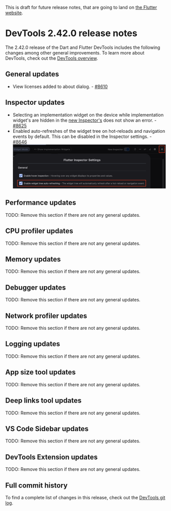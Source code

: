 This is draft for future release notes, that are going to land on
[the Flutter website](https://docs.flutter.dev/tools/devtools/release-notes).

# DevTools 2.42.0 release notes

The 2.42.0 release of the Dart and Flutter DevTools
includes the following changes among other general improvements.
To learn more about DevTools, check out the
[DevTools overview](/tools/devtools/overview).

## General updates

* View licenses added to about dialog. - [#8610](https://github.com/flutter/devtools/pull/8610)

## Inspector updates

* Selecting an implementation widget on the device while implementation widget's are hidden in the [new Inspector's](https://docs.flutter.dev/tools/devtools/release-notes/release-notes-2.40.1#inspector-updates) does not show an error. - [#8625](https://github.com/flutter/devtools/pull/8625)
* Enabled auto-refreshes of the widget tree on hot-reloads and navigation events by default. This can be disabled in the Inspector settings. - [#8646](https://github.com/flutter/devtools/pull/8646)
    ![Auto-refresh setting](images/inspector_auto_refresh_setting.png "Inspector auto-refresh setting")

## Performance updates

TODO: Remove this section if there are not any general updates.

## CPU profiler updates

TODO: Remove this section if there are not any general updates.

## Memory updates

TODO: Remove this section if there are not any general updates.

## Debugger updates

TODO: Remove this section if there are not any general updates.

## Network profiler updates

TODO: Remove this section if there are not any general updates.

## Logging updates

TODO: Remove this section if there are not any general updates.

## App size tool updates

TODO: Remove this section if there are not any general updates.

## Deep links tool updates

TODO: Remove this section if there are not any general updates.

## VS Code Sidebar updates

TODO: Remove this section if there are not any general updates.

## DevTools Extension updates

TODO: Remove this section if there are not any general updates.

## Full commit history

To find a complete list of changes in this release, check out the
[DevTools git log](https://github.com/flutter/devtools/tree/v2.42.0).
